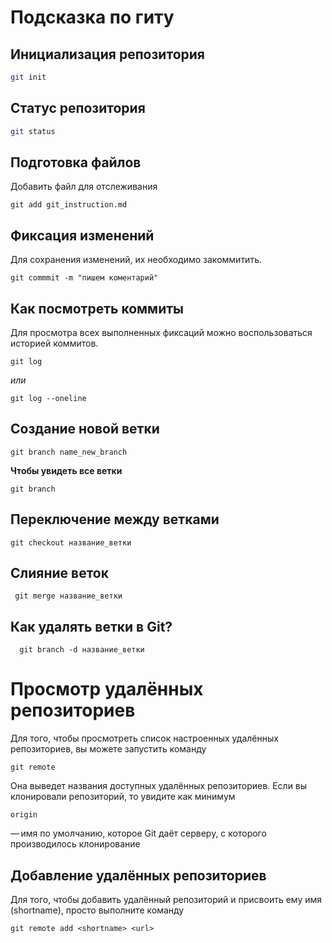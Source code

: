 # Подсказка по гиту

## Инициализация репозитория

```sh
git init
```

## Статус репозитория

```sh
git status
```
## Подготовка файлов

Добавить файл для отслеживания 

``
git add git_instruction.md
``
## Фиксация изменений
Для сохранения изменений, их необходимо закоммитить.

``
git commmit -m "пишем коментарий"
``

## Как посмотреть коммиты
Для просмотра всех выполненных фиксаций можно воспользоваться историей коммитов.

``
git log
``

*или*

``
git log --oneline
``
## Создание новой ветки
``
git branch name_new_branch
``

**Чтобы увидеть все ветки**

``
git branch
``

## Переключение между ветками
``
git checkout название_ветки
``
## Слияние веток
``
git merge название_ветки``

## Как удалять ветки в Git?
`` 
git branch -d название_ветки``

# Просмотр удалённых репозиториев
Для того, чтобы просмотреть список настроенных удалённых репозиториев, вы можете запустить команду

``
git remote
``

Она выведет названия доступных удалённых репозиториев. Если вы клонировали репозиторий, то увидите как минимум

``
origin
``

— имя по умолчанию, которое Git даёт серверу, с которого производилось клонирование

## Добавление удалённых репозиториев
Для того, чтобы добавить удалённый репозиторий и присвоить ему имя (shortname), просто выполните команду

``
git remote add <shortname> <url>
``

